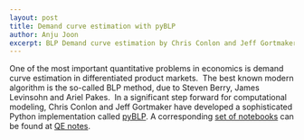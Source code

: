 ```yaml
---
layout: post
title: Demand curve estimation with pyBLP
author: Anju Joon
excerpt: BLP Demand curve estimation by Chris Conlon and Jeff Gortmaker
---
```


One of the most important quantitative problems in economics is demand curve estimation in differentiated product markets.  The best known modern algorithm is the so-called BLP method, due to Steven Berry, James Levinsohn and Ariel Pakes.  In a significant step forward for computational modeling, Chris Conlon and Jeff Gortmaker have developed a sophisticated Python implementation called [pyBLP](https://github.com/jeffgortmaker/pyblp). A corresponding [set of notebooks](https://notes.quantecon.org/submission/5cd236014174bb001a39a904) can be found at [QE notes](https://notes.quantecon.org/).